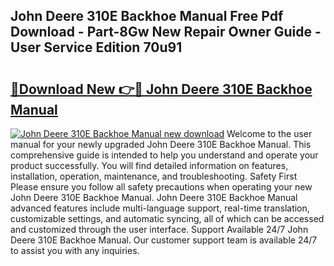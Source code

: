 ## John Deere 310E Backhoe Manual Free Pdf Download - Part-8Gw New Repair Owner Guide - User Service Edition 70u91

# <h2><a href="http://bc94513.oget.top/?id=John+Deere+310E+Backhoe+Manual">🔗Download New 👉🔴 John Deere 310E Backhoe Manual</a></h2>

[![John Deere 310E Backhoe Manual new download](https://i.imgur.com/5g1atiW.png)](http://bc94513.oget.top/?id=John+Deere+310E+Backhoe+Manual)
Welcome to the user manual for your newly upgraded John Deere 310E Backhoe Manual. This comprehensive guide is intended to help you understand and operate your product successfully. You will find detailed information on features, installation, operation, maintenance, and troubleshooting. Safety First Please ensure you follow all safety precautions when operating your new John Deere 310E Backhoe Manual. John Deere 310E Backhoe Manual advanced features include multi-language support, real-time translation, customizable settings, and automatic syncing, all of which can be accessed and customized through the user interface. Support Available 24/7 John Deere 310E Backhoe Manual. Our customer support team is available 24/7 to assist you with any inquiries.
